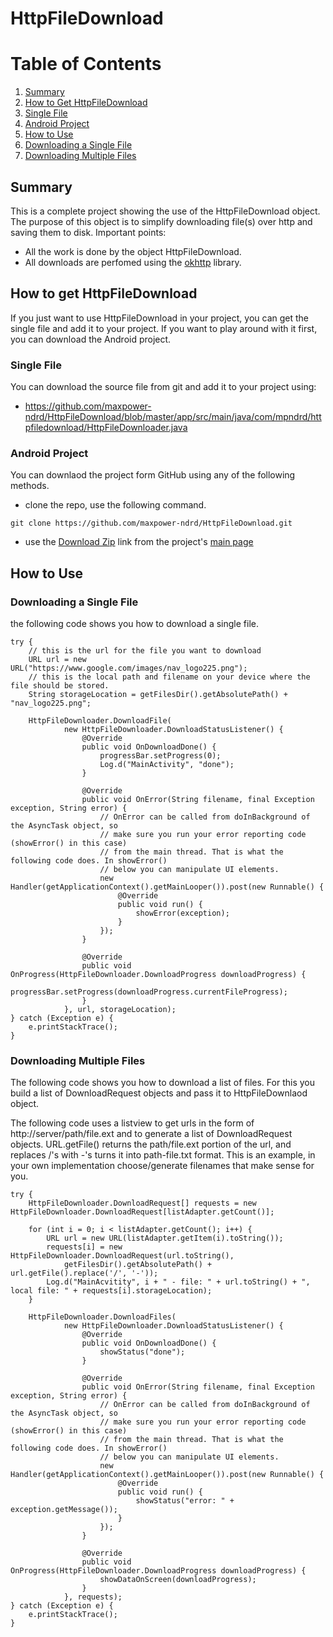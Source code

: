# HttpFileDownload

# Table of Contents
1. [Summary](#summary)
2. [How to Get HttpFileDownload](#how-to-get-httpfiledownload)
 1. [Single File](#single-file)
 2. [Android Project](#android-project)
3. [How to Use](#how-to-use)
 1. [Downloading a Single File](#downloading-a-single-file)
 2. [Downloading Multiple Files](#downloading-multiple-files)

## Summary
This is a complete project showing the use of the HttpFileDownload object. The purpose of this object is to simplify downloading file(s) over http and saving them to disk. Important points:
  * All the work is done by the object HttpFileDownload.
  * All downloads are perfomed using the [okhttp](http://square.github.io/okhttp/ "okhttpd") library.

## How to get HttpFileDownload
If you just want to use HttpFileDownload in your project, you can get the single file and add it to your project. If you want to play around with it first, you can download the Android project.

### Single File
You can download the source file from git and add it to your project using:
  * https://github.com/maxpower-ndrd/HttpFileDownload/blob/master/app/src/main/java/com/mpndrd/httpfiledownload/HttpFileDownloader.java

### Android Project
You can downlaod the project form GitHub using any of the following methods.
  * clone the repo, use the following command.
```
git clone https://github.com/maxpower-ndrd/HttpFileDownload.git
```
  * use the [Download Zip](https://github.com/maxpower-ndrd/HttpFileDownload/archive/master.zip) link from the project's [main page](https://github.com/maxpower-ndrd/HttpFileDownload)

## How to Use
### Downloading a Single File
the following code shows you how to download a single file.

```
try {
    // this is the url for the file you want to download
    URL url = new URL("https://www.google.com/images/nav_logo225.png");
    // this is the local path and filename on your device where the file should be stored.
    String storageLocation = getFilesDir().getAbsolutePath() + "nav_logo225.png";

    HttpFileDownloader.DownloadFile(
            new HttpFileDownloader.DownloadStatusListener() {
                @Override
                public void OnDownloadDone() {
                    progressBar.setProgress(0);
                    Log.d("MainActivity", "done");
                }

                @Override
                public void OnError(String filename, final Exception exception, String error) {
                    // OnError can be called from doInBackground of the AsyncTask object, so
                    // make sure you run your error reporting code (showError() in this case)
                    // from the main thread. That is what the following code does. In showError()
                    // below you can manipulate UI elements.
                    new Handler(getApplicationContext().getMainLooper()).post(new Runnable() {
                        @Override
                        public void run() {
                            showError(exception);
                        }
                    });
                }

                @Override
                public void OnProgress(HttpFileDownloader.DownloadProgress downloadProgress) {
                    progressBar.setProgress(downloadProgress.currentFileProgress);
                }
            }, url, storageLocation);
} catch (Exception e) {
    e.printStackTrace();
}
```

### Downloading Multiple Files
The following code shows you how to download a list of files. For this you build a list of DownloadRequest objects and pass it to HttpFileDownlaod object.

The following code uses a listview to get urls in the form of http://server/path/file.ext and to generate a list of DownloadRequest objects. URL.getFile() returns the path/file.ext portion of the url, and replaces /'s with -'s turns it into path-file.txt format. This is an example, in your own implementation choose/generate filenames that make sense for you.

```
try {
    HttpFileDownloader.DownloadRequest[] requests = new HttpFileDownloader.DownloadRequest[listAdapter.getCount()];

    for (int i = 0; i < listAdapter.getCount(); i++) {
        URL url = new URL(listAdapter.getItem(i).toString());
        requests[i] = new HttpFileDownloader.DownloadRequest(url.toString(), 
            getFilesDir().getAbsolutePath() + url.getFile().replace('/', '-'));
        Log.d("MainAcvitity", i + " - file: " + url.toString() + ", local file: " + requests[i].storageLocation);
    }

    HttpFileDownloader.DownloadFiles(
            new HttpFileDownloader.DownloadStatusListener() {
                @Override
                public void OnDownloadDone() {
                    showStatus("done");
                }

                @Override
                public void OnError(String filename, final Exception exception, String error) {
                    // OnError can be called from doInBackground of the AsyncTask object, so
                    // make sure you run your error reporting code (showError() in this case)
                    // from the main thread. That is what the following code does. In showError()
                    // below you can manipulate UI elements.
                    new Handler(getApplicationContext().getMainLooper()).post(new Runnable() {
                        @Override
                        public void run() {
                            showStatus("error: " + exception.getMessage());
                        }
                    });
                }

                @Override
                public void OnProgress(HttpFileDownloader.DownloadProgress downloadProgress) {
                    showDataOnScreen(downloadProgress);
                }
            }, requests);
} catch (Exception e) {
    e.printStackTrace();
}
```
